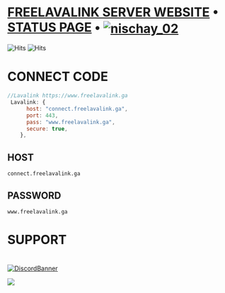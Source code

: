 # [FREELAVALINK SERVER WEBSITE](https://freelavalink.ga)   •   [STATUS PAGE](https://stats.uptimerobot.com/V21BmI2MKq/790568780)   •   <a href="https://stats.uptimerobot.com/V21BmI2MKq/790568780" target="blank"><img align="center" src="https://img.shields.io/uptimerobot/ratio/m790568780-4b499cce7d2b8318146700a8?style=flat-square" alt="nischay_02" /></a>

![Hits](https://hits.seeyoufarm.com/api/count/incr/badge.svg?url=https%3A%2F%2Fgithub.com%2Fnischay876%2Fwww.freelavalink.ga&count_bg=%2379C83D&title_bg=%23555555&icon=&icon_color=%23E7E7E7&title=Repo+views&edge_flat=true)
![Hits](https://img.shields.io/uptimerobot/status/m790568780-4b499cce7d2b8318146700a8?label=Server)

# CONNECT CODE
```javascript
//Lavalink https://www.freelavalink.ga 
 Lavalink: { 
      host: "connect.freelavalink.ga",
      port: 443,
      pass: "www.freelavalink.ga",
      secure: true,
    },
```

## HOST
```
connect.freelavalink.ga
```
## PASSWORD
```
www.freelavalink.ga
```
# SUPPORT
#
[![DiscordBanner](https://invidget.switchblade.xyz/aYBB9eXe2g)](https://discord.gg/aYBB9eXe2g)
<p align="left"><img src="https://discord-readme-badge.vercel.app/api?id=813561253175361558"></a></p><p align="center">

